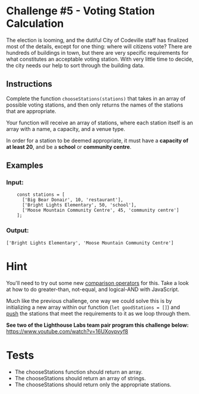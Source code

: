 # Challenge #5 - Voting Station Calculation
The election is looming, and the dutiful City of Codeville staff has finalized most of the details, except for one thing: where will citizens vote? There are hundreds of buildings in town, but there are very specific requirements for what constitutes an acceptable voting station. With very little time to decide, the city needs our help to sort through the building data.

## Instructions
Complete the function `chooseStations(stations)` that takes in an array of possible voting stations, and then only returns the names of the stations that are appropriate.

Your function will receive an array of stations, where each station itself is an array with a name, a capacity, and a venue type.

In order for a station to be deemed appropriate, it must have a **capacity of at least 20**, and be a **school** or **community centre**.

## Examples

### Input:
```
    const stations = [
      ['Big Bear Donair', 10, 'restaurant'],
      ['Bright Lights Elementary', 50, 'school'],
      ['Moose Mountain Community Centre', 45, 'community centre']
    ];
```

### Output:
```
['Bright Lights Elementary', 'Moose Mountain Community Centre']
```

# Hint
You'll need to try out some new [comparison operators](https://developer.mozilla.org/en-US/docs/Web/JavaScript/Guide/Expressions_and_Operators#Comparison) for this. Take a look at how to do greater-than, not-equal, and logical-AND with JavaScript.

Much like the previous challenge, one way we could solve this is by initializing a new array within our function (`let goodStations = []`) and [push](https://www.w3schools.com/jsref/jsref_push.asp) the stations that meet the requirements to it as we loop through them.

**See two of the Lighthouse Labs team pair program this challenge below:**
<https://www.youtube.com/watch?v=16UXovpvyf8>

# Tests
- The chooseStations function should return an array.
- The chooseStations should return an array of strings.
- The chooseStations should return only the appropriate stations.
